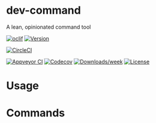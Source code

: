 # dev-command

A lean, opinionated command tool

[![oclif](https://img.shields.io/badge/cli-oclif-brightgreen.svg)](https://oclif.io)
[![Version](https://img.shields.io/npm/v/dev-command.svg)](https://npmjs.org/package/dev-command)

[![CircleCI](https://circleci.com/gh/devrsi0n/dev-command/tree/master.svg?style=shield)](https://circleci.com/gh/devrsi0n/dev-command/tree/master)

[![Appveyor CI](https://ci.appveyor.com/api/projects/status/github/devrsi0n/dev-command?branch=master&svg=true)](https://ci.appveyor.com/project/devrsi0n/dev-command/branch/master)
[![Codecov](https://codecov.io/gh/devrsi0n/dev-command/branch/master/graph/badge.svg)](https://codecov.io/gh/devrsi0n/dev-command)
[![Downloads/week](https://img.shields.io/npm/dw/dev-command.svg)](https://npmjs.org/package/dev-command)
[![License](https://img.shields.io/npm/l/dev-command.svg)](https://github.com/devrsi0n/dev-command/blob/master/package.json)

<!-- toc -->
# Usage
<!-- usage -->
# Commands
<!-- commands -->
